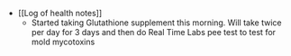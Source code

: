   * [[Log of health notes]]
    * Started taking Glutathione supplement this morning. Will take twice per day for 3 days and then do Real Time Labs pee test to test for mold mycotoxins
